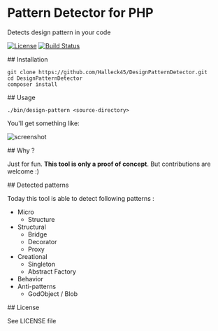 # Pattern Detector for PHP

Detects design pattern in your code

[![License](https://poser.pugx.org/halleck45/php-metrics/license.svg)](https://packagist.org/packages/halleck45/design-pattern-detector)
[![Build Status](https://secure.travis-ci.org/Halleck45/DesignPatternDetector.svg)](http://travis-ci.org/Halleck45/DesignPatternDetector) 

## Installation

    git clone https://github.com/Halleck45/DesignPatternDetector.git
    cd DesignPatternDetector
    composer install

## Usage

    ./bin/design-pattern <source-directory>

You'll get something like:

![screenshot](./doc/capture1.png)

    
## Why ?

Just for fun. **This tool is only a proof of concept**. But contributions are welcome :)

## Detected patterns

Today this tool is able to detect following patterns :

+ Micro
    + Structure
+ Structural
    + Bridge
    + Decorator
    + Proxy
+ Creational
    + Singleton
    + Abstract Factory
+ Behavior
+ Anti-patterns
    + GodObject / Blob

## License

See LICENSE file

    
